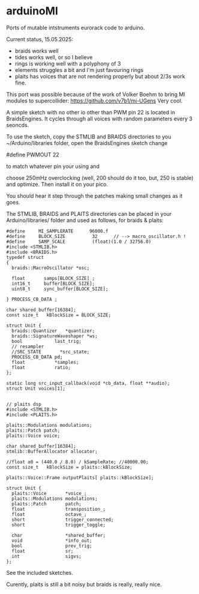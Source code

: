 # arduinoMI
Ports of mutable intstruments eurorack code to arduino.

Current status, 15.05.2025:
* braids works well
* tides works well, or so I believe
* rings is working well with a polyphony of 3
* elements struggles a bit and I'm just favouring rings
* plaits has voices that are not rendering properly but about 2/3s work fine.

This port was possible because of the work of Volker Boehm to bring MI modules to supercollider: https://github.com/v7b1/mi-UGens Very cool.

A simple sketch with no other io other than PWM pin 22 is located in BraidsEngines. It cycles through all voices with random parameters every 3 seoncds.

To use the sketch, copy the STMLIB and BRAIDS directories to you ~/Arduino/libraries folder, open the BraidsEngines sketch change 

#define PWMOUT 22

to match whatever pin your using and

choose 250mHz overclocking (well, 200 should do it too, but, 250 is stable) and optimize. Then install it on your pico. 

You should hear it step through the patches making small changes as it goes.


The STMLIB, BRAIDS and PLAITS directories can be placed in your Arduino/libraries/ folder and used as follows, for braids & plaits:
```
#define     MI_SAMPLERATE      96000.f
#define     BLOCK_SIZE          32      // --> macro_oscillator.h !
#define     SAMP_SCALE          (float)(1.0 / 32756.0)
#include <STMLIB.h>
#include <BRAIDS.h>
typedef struct
{
  braids::MacroOscillator *osc;

  float       samps[BLOCK_SIZE] ;
  int16_t     buffer[BLOCK_SIZE];
  uint8_t     sync_buffer[BLOCK_SIZE];

} PROCESS_CB_DATA ;

char shared_buffer[16384];
const size_t   kBlockSize = BLOCK_SIZE;

struct Unit {
  braids::Quantizer   *quantizer;
  braids::SignatureWaveshaper *ws;
  bool            last_trig;
  // resampler
  //SRC_STATE       *src_state;
  PROCESS_CB_DATA pd;
  float           *samples;
  float           ratio;
};

static long src_input_callback(void *cb_data, float **audio);
struct Unit voices[1];


// plaits dsp
#include <STMLIB.h>
#include <PLAITS.h>

plaits::Modulations modulations;
plaits::Patch patch;
plaits::Voice voice;

char shared_buffer[16384];
stmlib::BufferAllocator allocator;

//float a0 = (440.0 / 8.0) / kSampleRate; //48000.00;
const size_t   kBlockSize = plaits::kBlockSize;

plaits::Voice::Frame outputPlaits[ plaits::kBlockSize];

struct Unit {
  plaits::Voice       *voice_;
  plaits::Modulations modulations;
  plaits::Patch       patch;
  float               transposition_;
  float               octave_;
  short               trigger_connected;
  short               trigger_toggle;

  char                *shared_buffer;
  void                *info_out;
  bool                prev_trig;
  float               sr;
  int                 sigvs;
};

```

See the included sketches.

Curently, plaits is still a bit noisy but braids is really, really nice. 
